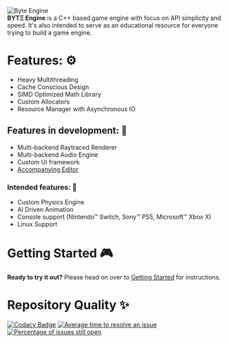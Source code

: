 ![Byte Engine](https://i.imgur.com/HsHeqv4.png)\
**BYTΞ Engine** is a C++ based game engine with focus on API simplicity and speed. It's also intended to serve as an educational resource for everyone trying to build a game engine.

# Features: :gear:
* Heavy Multithreading
* Cache Conscious Design
* SIMD Optimized Math Library
* Custom Allocators
* Resource Manager with Asynchronous IO

## Features in development: :construction_worker:
* Multi-backend Raytraced Renderer
* Multi-backend Audio Engine
* Custom UI framework
* [Accompanying Editor](https://github.com/Game-Tek/Byte-Engine-Editor)

### Intended features: :brain:
* Custom Physics Engine
* AI Driven Animation
* Console support (Nintendo™ Switch, Sony™ PS5, Microsoft™ Xbox X)
* Linux Support



# Getting Started 🎮
**Ready to try it out?** Please head on over to [Getting Started](https://github.com/Game-Tek/Byte-Engine/wiki/Getting-Started) for instructions.

# Repository Quality :sparkles:
[![Codacy Badge](https://api.codacy.com/project/badge/Grade/07dd5b1deac74ada8f202343181dddd0)](https://www.codacy.com/app/Facundo961/Game-Studio-Engine?utm_source=github.com&amp;utm_medium=referral&amp;utm_content=Game-Tek/Game-Studio-Engine&amp;utm_campaign=Badge_Grade)
[![Average time to resolve an issue](http://isitmaintained.com/badge/resolution/Game-Tek/Game-Studio-Engine.svg)](http://isitmaintained.com/project/Game-Tek/Game-Studio-Engine "Average time to resolve an issue")
[![Percentage of issues still open](http://isitmaintained.com/badge/open/Game-Tek/Game-Studio-Engine.svg)](http://isitmaintained.com/project/Game-Tek/Game-Studio-Engine "Percentage of issues still open")
